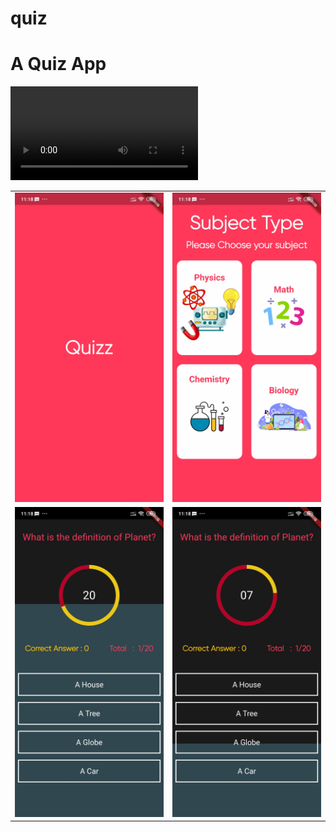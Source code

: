 # quiz

# A Quiz App 


![Finished App](https://github.com/iamirzashowvik/Quiz_UI-UX/blob/main/assets/InShot_20201228_112444126.mp4)



<table>
  <tr><td><img src="assets/Screenshot_2020-12-28-11-18-25-780_com.example.quiz.jpg"></td><td><img src="assets/Screenshot_2020-12-28-11-18-30-641_com.example.quiz.jpg"></td>
  </tr>
  <tr><td><img src="assets/Screenshot_2020-12-28-11-18-41-559_com.example.quiz.jpg"></td><td><img src="assets/Screenshot_2020-12-28-11-18-55-059_com.example.quiz.jpg"></td>
  </tr>
 
  </table>
